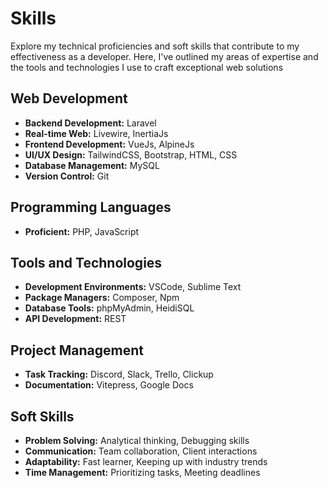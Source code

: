 # Skills

Explore my technical proficiencies and soft skills that contribute to my effectiveness as a developer. Here, I've outlined my areas of expertise and the tools and technologies I use to craft exceptional web solutions

## Web Development

- **Backend Development:** Laravel
- **Real-time Web:** Livewire, InertiaJs
- **Frontend Development:** VueJs, AlpineJs
- **UI/UX Design:** TailwindCSS, Bootstrap, HTML, CSS
- **Database Management:** MySQL
- **Version Control:** Git

## Programming Languages

- **Proficient:** PHP, JavaScript

## Tools and Technologies

- **Development Environments:** VSCode, Sublime Text
- **Package Managers:** Composer, Npm
- **Database Tools:** phpMyAdmin, HeidiSQL
- **API Development:** REST

## Project Management

- **Task Tracking:** Discord, Slack, Trello, Clickup
- **Documentation:** Vitepress, Google Docs

## Soft Skills

- **Problem Solving:** Analytical thinking, Debugging skills
- **Communication:** Team collaboration, Client interactions
- **Adaptability:** Fast learner, Keeping up with industry trends
- **Time Management:** Prioritizing tasks, Meeting deadlines

